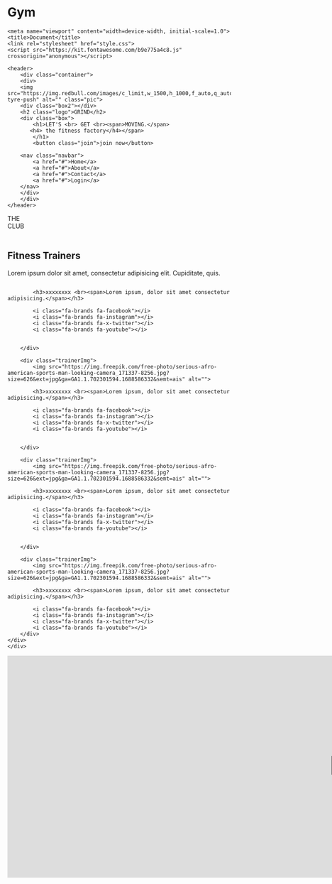 # Gym
<!DOCTYPE html>
<html lang="en">
<head>
    <meta charset="UTF-8">
  
    <meta name="viewport" content="width=device-width, initial-scale=1.0">
    <title>Document</title>
    <link rel="stylesheet" href="style.css">
    <script src="https://kit.fontawesome.com/b9e775a4c8.js" crossorigin="anonymous"></script>
</head>
<body>
  
    <header>
        <div class="container">
        <div>
        <img src="https://img.redbull.com/images/c_limit,w_1500,h_1000,f_auto,q_auto/redbullcom/2016/04/28/1331791773515_1/ross-tyre-push" alt="" class="pic">
        <div class="box2"></div>
        <h2 class="logo">GRIND</h2>
        <div class="box">
            <h1>LET'S <br> GET <br><span>MOVING.</span>
           <h4> the fitness factory</h4></span>
            </h1>
            <button class="join">join now</button>
        
        <nav class="navbar">
            <a href="#">Home</a>
            <a href="#">About</a>
            <a href="#">Contact</a>
            <a href="#">Login</a>
        </nav>
        </div>
        </div>
    </header>
<!-- <section class="service">
    <div class="boxSer" id="boxSer1"><i class="fa-solid fa-heart-circle-bolt"> <h3 class="textCardio">Cardio</h3></i></div>
    <div class="boxSer"><i class="fa-solid fa-person-running"><h3 class="textRunning">Weight Loss</h3></i></div>
    <div class="boxSer" id="boxSer2"></div>
    <div class="boxSer"><i class="fa-solid fa-dumbbell"><h3 class="textBody">Body Building</h3></i></div>
</section> -->

<section>
    <div class="clubText">THE <br>CLUB</div>
    <img src="https://encrypted-tbn0.gstatic.com/images?q=tbn:ANd9GcQPI0WTB31Pzd_J7fwLp7tXLoInOize-0ueEQ&usqp=CAU" alt="" class="clubImg">
</section>
<div class="imageGrid">
    <img src="https://prod-ne-cdn-media.puregym.com/media/819394/gym-workout-plan-for-gaining-muscle_header.jpg?quality=80" alt="">
    <img src="https://encrypted-tbn0.gstatic.com/images?q=tbn:ANd9GcRvQxkvW7LkTaFfiPTziZQiS2qjQ5pcCAwgXw&usqp=CAU" alt="">
    <img src="https://encrypted-tbn0.gstatic.com/images?q=tbn:ANd9GcSOAtd6VQten06mbc8yfudKiaHiaazaE8zHkQ&usqp=CAU" alt="">
    <img src="https://encrypted-tbn0.gstatic.com/images?q=tbn:ANd9GcT8TpsOi0CgMB6pT4pMshS69pnpe1M_eWvnTw&usqp=CAU" alt="">
    <img src="https://encrypted-tbn0.gstatic.com/images?q=tbn:ANd9GcSIDjqifoMBxy52dDftREKKSW-oeaUp9C-SdQ&usqp=CAU" alt="">
    <img src="https://encrypted-tbn0.gstatic.com/images?q=tbn:ANd9GcTDHa12YeyuIAitbEsifsFqF_E3XkKDMmTacg&usqp=CAU" alt="">
    <img src="https://encrypted-tbn0.gstatic.com/images?q=tbn:ANd9GcS6UBJ37mDSlrRTIDiDJXGEgSoIiLMHDigi0o6x3uuDdJwmZ3TVpSZYUU6OXMazpNvDNdQ&usqp=CAU" alt="">
    <img src="https://encrypted-tbn0.gstatic.com/images?q=tbn:ANd9GcQPHbxwIMSTlfQka7BdGwXUIdJof2eC9L-5jQ&usqp=CAU" alt="">
</div>
<!-- <section>
    <div class="section">
     <img src="https://t4.ftcdn.net/jpg/02/08/23/45/360_F_208234580_l7Mmd38mMIQv7lB3pVSFYEtYjy7QLR5x.jpg" alt="">
     <h2> FITNESS GOALS</h2>
     <p>Lorem ipsum dolor sit amet consectetur adipisicing elit. Autem natus maiores dolor consectetur debitis.</p>
     <div class="percent1">
      <svg>
        <circle cx="70" cy="70" r="70"></circle>
        <circle cx="70" cy="70" r="70"></circle>
      </svg>
      <div class="number">
        <h2>90<span>%</span></h2>
      </div>
</div> -->
  <!-- <div class="percent2">
      <svg>
        <circle cx="70" cy="70" r="70"></circle>
        <circle cx="70" cy="70" r="70"></circle>
      </svg>
      <div class="number">
        <h2>98<span>%</span></h2>
      </div>
    </div>

    <div class="percent3">
        <svg>
          <circle cx="70" cy="70" r="70"></circle>
          <circle cx="70" cy="70" r="70"></circle>
        </svg>
        <div class="number">
          <h2>75<span>%</span></h2>
        </div>
      </div>
      <div class="percent4">
        <svg>
          <circle cx="70" cy="70" r="70"></circle>
          <circle cx="70" cy="70" r="70"></circle>
        </svg>
        <div class="number">
          <h2>80<span>%</span></h2>
        </div>
      </div>
    </div>
</section> -->
<section>
    <div class="fitnessTrainer">
        <h2>Fitness Trainers</h2>
        <p>Lorem ipsum dolor sit amet, consectetur adipisicing elit. Cupiditate, quis.</p>
        <div class="trainerImgBox">
        <div class="trainerImg">
            <img src="https://img.freepik.com/free-photo/serious-afro-american-sports-man-looking-camera_171337-8256.jpg?size=626&ext=jpg&ga=GA1.1.702301594.1688586332&semt=ais" alt="">

            <h3>xxxxxxxx <br><span>Lorem ipsum, dolor sit amet consectetur adipisicing.</span></h3>
           
            <i class="fa-brands fa-facebook"></i>
            <i class="fa-brands fa-instagram"></i>
            <i class="fa-brands fa-x-twitter"></i>
            <i class="fa-brands fa-youtube"></i>

            
        </div>

        <div class="trainerImg">
            <img src="https://img.freepik.com/free-photo/serious-afro-american-sports-man-looking-camera_171337-8256.jpg?size=626&ext=jpg&ga=GA1.1.702301594.1688586332&semt=ais" alt="">

            <h3>xxxxxxxx <br><span>Lorem ipsum, dolor sit amet consectetur adipisicing.</span></h3>
           
            <i class="fa-brands fa-facebook"></i>
            <i class="fa-brands fa-instagram"></i>
            <i class="fa-brands fa-x-twitter"></i>
            <i class="fa-brands fa-youtube"></i>

            
        </div>

        <div class="trainerImg">
            <img src="https://img.freepik.com/free-photo/serious-afro-american-sports-man-looking-camera_171337-8256.jpg?size=626&ext=jpg&ga=GA1.1.702301594.1688586332&semt=ais" alt="">

            <h3>xxxxxxxx <br><span>Lorem ipsum, dolor sit amet consectetur adipisicing.</span></h3>
           
            <i class="fa-brands fa-facebook"></i>
            <i class="fa-brands fa-instagram"></i>
            <i class="fa-brands fa-x-twitter"></i>
            <i class="fa-brands fa-youtube"></i>

            
        </div>

        <div class="trainerImg">
            <img src="https://img.freepik.com/free-photo/serious-afro-american-sports-man-looking-camera_171337-8256.jpg?size=626&ext=jpg&ga=GA1.1.702301594.1688586332&semt=ais" alt="">

            <h3>xxxxxxxx <br><span>Lorem ipsum, dolor sit amet consectetur adipisicing.</span></h3>
           
            <i class="fa-brands fa-facebook"></i>
            <i class="fa-brands fa-instagram"></i>
            <i class="fa-brands fa-x-twitter"></i>
            <i class="fa-brands fa-youtube"></i>  
        </div>
    </div>
    </div>
</section>

<section>
    <iframe src="https://www.google.com/maps/embed?pb=!1m18!1m12!1m3!1d58950.197867519724!2d88.27116608619689!3d22.564610950605093!2m3!1f0!2f0!3f0!3m2!1i1024!2i768!4f13.1!3m3!1m2!1s0x3a02779ff7e5b9af%3A0x1d1b1884bdbbbd79!2sEden%20Gardens!5e0!3m2!1sen!2sin!4v1704739919492!5m2!1sen!2sin" width="1534" height="500" style="border:0;" allowfullscreen="" loading="lazy" referrerpolicy="no-referrer-when-downgrade" class="map"></iframe>
</section>


</body>
</html>
